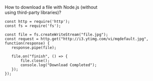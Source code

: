 How to download a file with Node.js (without  
using third-party libraries)?  
```
const http = require('http');
const fs = require('fs');

const file = fs.createWriteStream("file.jpg");
const request = http.get("http://i3.ytimg.com/vi/mqdefault.jpg", 
function(response) {
   response.pipe(file);

   file.on("finish", () => {
       file.close();
       console.log("Download Completed");
   });
});
```
